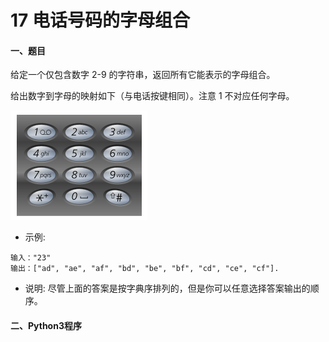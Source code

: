 # 17 电话号码的字母组合


#### 一、题目

给定一个仅包含数字 2-9 的字符串，返回所有它能表示的字母组合。

给出数字到字母的映射如下（与电话按键相同）。注意 1 不对应任何字母。

![image](https://github.com/Anfany/LeetCode_Python3_Solution/blob/master/%E5%AD%97%E7%AC%A6%E4%B8%B2/17.png)

* 示例:
```
输入："23"
输出：["ad", "ae", "af", "bd", "be", "bf", "cd", "ce", "cf"].
```
* 说明:
尽管上面的答案是按字典序排列的，但是你可以任意选择答案输出的顺序。


#### 二、Python3程序
